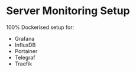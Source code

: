 # Server Monitoring Setup

100% Dockerised setup for:

- Grafana
- InfluxDB
- Portainer
- Telegraf
- Traefik
